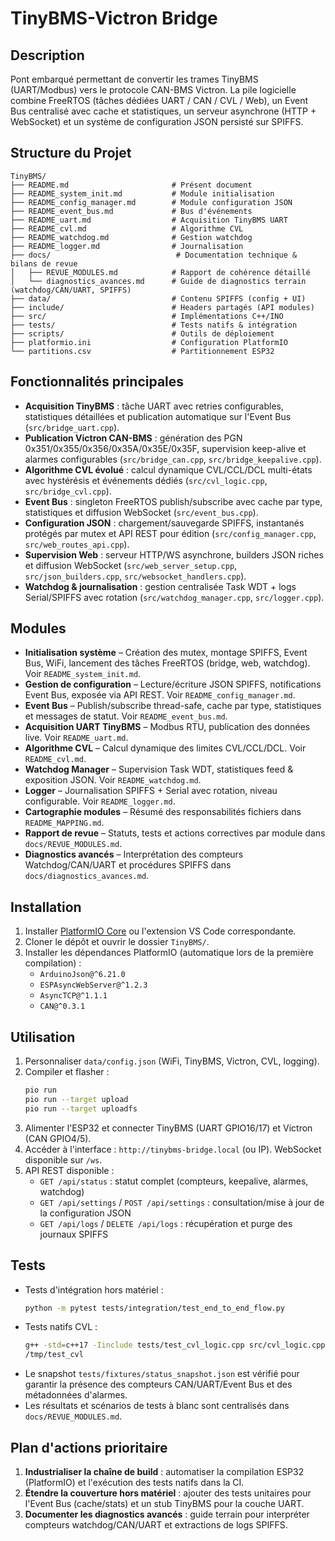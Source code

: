# TinyBMS-Victron Bridge

## Description
Pont embarqué permettant de convertir les trames TinyBMS (UART/Modbus) vers le protocole CAN-BMS Victron. La pile logicielle combine FreeRTOS (tâches dédiées UART / CAN / CVL / Web), un Event Bus centralisé avec cache et statistiques, un serveur asynchrone (HTTP + WebSocket) et un système de configuration JSON persisté sur SPIFFS.

## Structure du Projet
```
TinyBMS/
├── README.md                       # Présent document
├── README_system_init.md           # Module initialisation
├── README_config_manager.md        # Module configuration JSON
├── README_event_bus.md             # Bus d'événements
├── README_uart.md                  # Acquisition TinyBMS UART
├── README_cvl.md                   # Algorithme CVL
├── README_watchdog.md              # Gestion watchdog
├── README_logger.md                # Journalisation
├── docs/                            # Documentation technique & bilans de revue
│   ├── REVUE_MODULES.md            # Rapport de cohérence détaillé
│   └── diagnostics_avances.md      # Guide de diagnostics terrain (watchdog/CAN/UART, SPIFFS)
├── data/                           # Contenu SPIFFS (config + UI)
├── include/                        # Headers partagés (API modules)
├── src/                            # Implémentations C++/INO
├── tests/                          # Tests natifs & intégration
├── scripts/                        # Outils de déploiement
├── platformio.ini                  # Configuration PlatformIO
└── partitions.csv                  # Partitionnement ESP32
```

## Fonctionnalités principales
- **Acquisition TinyBMS** : tâche UART avec retries configurables, statistiques détaillées et publication automatique sur l'Event Bus (`src/bridge_uart.cpp`).
- **Publication Victron CAN-BMS** : génération des PGN 0x351/0x355/0x356/0x35A/0x35E/0x35F, supervision keep-alive et alarmes configurables (`src/bridge_can.cpp`, `src/bridge_keepalive.cpp`).
- **Algorithme CVL évolué** : calcul dynamique CVL/CCL/DCL multi-états avec hystérésis et événements dédiés (`src/cvl_logic.cpp`, `src/bridge_cvl.cpp`).
- **Event Bus** : singleton FreeRTOS publish/subscribe avec cache par type, statistiques et diffusion WebSocket (`src/event_bus.cpp`).
- **Configuration JSON** : chargement/sauvegarde SPIFFS, instantanés protégés par mutex et API REST pour édition (`src/config_manager.cpp`, `src/web_routes_api.cpp`).
- **Supervision Web** : serveur HTTP/WS asynchrone, builders JSON riches et diffusion WebSocket (`src/web_server_setup.cpp`, `src/json_builders.cpp`, `src/websocket_handlers.cpp`).
- **Watchdog & journalisation** : gestion centralisée Task WDT + logs Serial/SPIFFS avec rotation (`src/watchdog_manager.cpp`, `src/logger.cpp`).

## Modules
- **Initialisation système** – Création des mutex, montage SPIFFS, Event Bus, WiFi, lancement des tâches FreeRTOS (bridge, web, watchdog). Voir `README_system_init.md`.
- **Gestion de configuration** – Lecture/écriture JSON SPIFFS, notifications Event Bus, exposée via API REST. Voir `README_config_manager.md`.
- **Event Bus** – Publish/subscribe thread-safe, cache par type, statistiques et messages de statut. Voir `README_event_bus.md`.
- **Acquisition UART TinyBMS** – Modbus RTU, publication des données live. Voir `README_uart.md`.
- **Algorithme CVL** – Calcul dynamique des limites CVL/CCL/DCL. Voir `README_cvl.md`.
- **Watchdog Manager** – Supervision Task WDT, statistiques feed & exposition JSON. Voir `README_watchdog.md`.
- **Logger** – Journalisation SPIFFS + Serial avec rotation, niveau configurable. Voir `README_logger.md`.
- **Cartographie modules** – Résumé des responsabilités fichiers dans `README_MAPPING.md`.
- **Rapport de revue** – Statuts, tests et actions correctives par module dans `docs/REVUE_MODULES.md`.
- **Diagnostics avancés** – Interprétation des compteurs Watchdog/CAN/UART et procédures SPIFFS dans `docs/diagnostics_avances.md`.

## Installation
1. Installer [PlatformIO Core](https://platformio.org/) ou l'extension VS Code correspondante.
2. Cloner le dépôt et ouvrir le dossier `TinyBMS/`.
3. Installer les dépendances PlatformIO (automatique lors de la première compilation) :
   - `ArduinoJson@^6.21.0`
   - `ESPAsyncWebServer@^1.2.3`
   - `AsyncTCP@^1.1.1`
   - `CAN@^0.3.1`

## Utilisation
1. Personnaliser `data/config.json` (WiFi, TinyBMS, Victron, CVL, logging).
2. Compiler et flasher :
   ```bash
   pio run
   pio run --target upload
   pio run --target uploadfs
   ```
3. Alimenter l'ESP32 et connecter TinyBMS (UART GPIO16/17) et Victron (CAN GPIO4/5).
4. Accéder à l'interface : `http://tinybms-bridge.local` (ou IP). WebSocket disponible sur `/ws`.
5. API REST disponible :
   - `GET /api/status` : statut complet (compteurs, keepalive, alarmes, watchdog)
   - `GET /api/settings` / `POST /api/settings` : consultation/mise à jour de la configuration JSON
   - `GET /api/logs` / `DELETE /api/logs` : récupération et purge des journaux SPIFFS

## Tests
- Tests d'intégration hors matériel :
  ```bash
  python -m pytest tests/integration/test_end_to_end_flow.py
  ```
- Tests natifs CVL :
  ```bash
  g++ -std=c++17 -Iinclude tests/test_cvl_logic.cpp src/cvl_logic.cpp -o /tmp/test_cvl
  /tmp/test_cvl
  ```
- Le snapshot `tests/fixtures/status_snapshot.json` est vérifié pour garantir la présence des compteurs CAN/UART/Event Bus et des métadonnées d'alarmes.
- Les résultats et scénarios de tests à blanc sont centralisés dans `docs/REVUE_MODULES.md`.

## Plan d'actions prioritaire
1. **Industrialiser la chaîne de build** : automatiser la compilation ESP32 (PlatformIO) et l'exécution des tests natifs dans la CI.
2. **Étendre la couverture hors matériel** : ajouter des tests unitaires pour l'Event Bus (cache/stats) et un stub TinyBMS pour la couche UART.
3. **Documenter les diagnostics avancés** : guide terrain pour interpréter compteurs watchdog/CAN/UART et extractions de logs SPIFFS.
